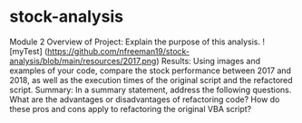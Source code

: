 # stock-analysis
Module 2
Overview of Project: Explain the purpose of this analysis.
![myTest] (https://github.com/nfreeman19/stock-analysis/blob/main/resources/2017.png) 
Results: Using images and examples of your code, compare the stock performance between 2017 and 2018, as well as the execution times of the original script and the refactored script.
Summary: In a summary statement, address the following questions.
What are the advantages or disadvantages of refactoring code?
How do these pros and cons apply to refactoring the original VBA script?
